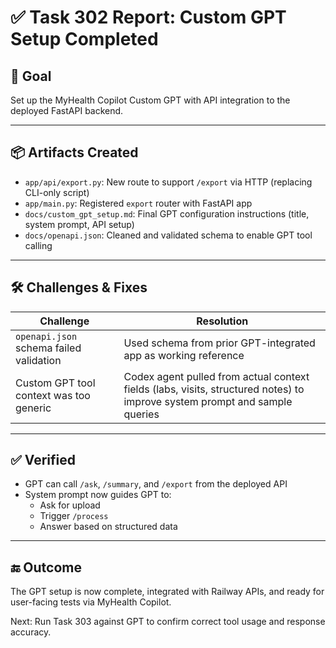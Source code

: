# ✅ Task 302 Report: Custom GPT Setup Completed

## 🎯 Goal
Set up the MyHealth Copilot Custom GPT with API integration to the deployed FastAPI backend.

---

## 📦 Artifacts Created
- `app/api/export.py`: New route to support `/export` via HTTP (replacing CLI-only script)
- `app/main.py`: Registered `export` router with FastAPI app
- `docs/custom_gpt_setup.md`: Final GPT configuration instructions (title, system prompt, API setup)
- `docs/openapi.json`: Cleaned and validated schema to enable GPT tool calling

---

## 🛠 Challenges & Fixes
| Challenge | Resolution |
|----------|------------|
| `openapi.json` schema failed validation | Used schema from prior GPT-integrated app as working reference |
| Custom GPT tool context was too generic | Codex agent pulled from actual context fields (labs, visits, structured notes) to improve system prompt and sample queries |

---

## ✅ Verified
- GPT can call `/ask`, `/summary`, and `/export` from the deployed API
- System prompt now guides GPT to:
  - Ask for upload
  - Trigger `/process`
  - Answer based on structured data

---

## 🔚 Outcome
The GPT setup is now complete, integrated with Railway APIs, and ready for user-facing tests via MyHealth Copilot.

Next: Run Task 303 against GPT to confirm correct tool usage and response accuracy.